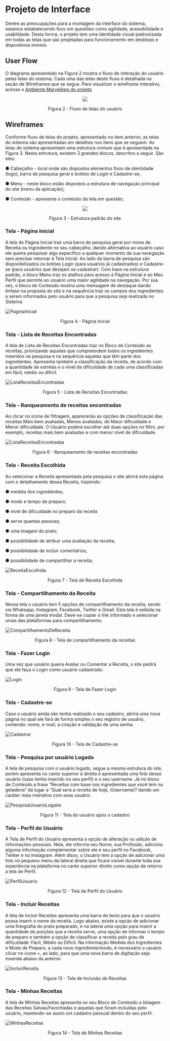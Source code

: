 # Projeto de Interface

Dentre as preocupações para a montagem da interface do sistema, estamos estabelecendo foco em questões como agilidade, acessibilidade e usabilidade. Desta forma, o projeto tem uma identidade visual padronizada em todas as telas que são projetadas para funcionamento em desktops e dispositivos móveis.

## User Flow

O diagrama apresentado na Figura 2 mostra o fluxo de interação do usuário pelas telas do sistema. Cada uma das telas deste fluxo é detalhada na seção de Wireframes que se segue. Para visualizar o wireframe interativo, acesse o <a href="https://marvelapp.com/project/6437467">Ambiente MarvelApp do projeto</a>

<div align="center">
  <img src="img/UserFlow.jpg">
</div>

<p align="center">Figura 2 - Fluxo de telas do usuário</p>

## Wireframes

Conforme fluxo de telas do projeto, apresentado no item anterior, as telas do sistema são apresentadas em detalhes nos itens que se seguem. As telas do sistema apresentam uma estrutura comum que é apresentada na Figura 3. Nesta estrutura, existem 3 grandes blocos, descritos a seguir. São eles:

  ● Cabeçalho - local onde são dispostos elementos fixos de identidade (logo), barra de pesquisa geral e botões de Login e Cadastre-se;

  ● Menu - neste bloco estão dispostos a estrutura de navegação principal do site (menu da aplicação);

  ● Conteúdo - apresenta o conteúdo da tela em questão;

<div align="center">
  <img src="img/Wireframes_QReceita.jpg">
</div>

<p align="center">Figura 3 - Estrutura padrão do site</p>

### Tela - Página Inicial

A tela de Página Inicial traz uma barra de pesquisa geral por nome de Receita ou Ingrediente no seu cabeçalho, dando alternativa ao usuário caso ele queira pesquisar algo específico a qualquer momento da sua navegação sem precisar retornar à Tela Inicial. Ao lado da barra de pesquisa são disponibilizados os botões Login (para usuários já cadastrados) e Cadastre-se (para usuários que desejam se cadastrar).
Com base na estrutura padrão, o bloco Menu traz os atalhos para acesso à Página Inicial e ao Meu Perfil que permite ao usuário uma maior agilidade na navegação. 
Por sua vez, o bloco de Conteúdo mostra uma mensagem de destaque dando ênfase na proposta do site e na sequência traz os campos dos ingredientes a serem informados pelo usuário para que a pesquisa seja realizada no Sistema. 

![PaginaInicial](img/Tela_Inicial_QReceita.jpg)

<p align="center">Figura 4 - Página Inicial</p>

### Tela - Lista de Receitas Encontradas

A tela de Lista de Receitas Encontradas traz no Bloco de Conteúdo as receitas,  priorizando aquelas que compreendem todos os ingredientes inseridos na pesquisa e na sequência aquelas que têm parte dos ingredientes. Apresenta também a classificação da receita, de acordo com a quantidade de estrelas e o nível de dificuldade de cada uma classificadas em fácil, médio ou difícil. 

![ListaReceitasEncontradas](img/Lista_Receitas_Encontradas.jpg)

<p align="center">Figura 5 - Lista de Receitas Encontradas</p>

### Tela - Ranqueamento de receitas encontradas

Ao clicar no ícone de filtragem, aparecerão as opções de classificação das receitas Mais bem avaliadas, Menos avaliadas, de Maior dificuldade e Menor dificuldade. O Usuário poderá escolher até duas opções no filtro, por exemplo, receitas mais bem avaliadas e com menor nível de dificuldade.

![ListaReceitasEncontradas](img/Ranqueamento_Receitas_Encontradas.jpg)

<p align="center">Figura 6 - Ranqueamento de receitas encontradas</p>

### Tela - Receita Escolhida

Ao selecionar a Receita apresentada pela pesquisa o site abrirá esta página com o detalhamento dessa Receita, trazendo:

  ● medida dos ingredientes;
  
  ● modo e tempo de preparo;
  
  ● nível de dificuldade no preparo da receita
  
  ● serve quantas pessoas;
  
  ● uma imagem do prato;
  
  ● possibilidade de atribuir uma avaliação da receita;
  
  ● possibilidade de incluir comentários;
  
  ● possibilidade de compartilhar a receita;
  
![ReceitaEscolhida](img/Receita_Selecionada.jpg)

<p align="center">Figura 7 - Tela de Receita Escolhida</p>

### Tela - Compartilhamento da Receita

Nessa tela o usuário tem 5 opções de compartilhamento da receita, sendo via Whatsapp, Instagram, Facebook, Twitter e Gmail. Esta tela é exibida na forma de uma janela modal. Deve-se copiar o link informado e selecionar umas das plataformas para compartilhamento.

![CompartilhamentoDeReceita](img/Compartilhament_de_Receita.jpg)

<p align="center">Figura 8 - Tela de compartilhamento da receitas</p>

### Tela - Fazer Login

Uma vez que usuário queira Avaliar ou Comentar a Receita, o site pedirá que ele faça o Login como usuário cadastrado.

![Login](img/Login.jpg)

<p align="center">Figura 9 - Tela de Fazer Login</p>

### Tela - Cadastre-se

Caso o usuário ainda não tenha realizado o seu cadastro, abrirá uma nova página no qual ele fará de forma simples o seu registro de usuário, contendo: nome, e-mail, a criação e validação de uma senha.

![Cadastrar](img/Cadastre-se.jpg)

<p align="center">Figura 10 - Tela de Cadastre-se</p>

### Tela - Pesquisa por usuário Logado

A tela de pesquisa com o usuário logado, segue a mesma estrutura do site, porém apresenta no canto superior à direita é apresentada uma foto desse usuário (caso tenha inserido no seu perfil) e o seu username. Já no bloco de Conteúdo a frase “Receitas com base nos ingredientes que você tem na geladeira” dá lugar a “Qual será a receita de hoje, (Username)? dando um caráter mais interativo com esse usuário.

![PesquisaUsuarioLogado](img/Pesquisa_por_Usuário_Logado.jpg)

<p align="center">Figura 11 - Tela do usuário após o cadastro</p>

### Tela - Perfil do Usuário

A Tela de Perfil do Usuário apresenta a opção de alteração ou adição de informações pessoais. Nela, ele informa seu Nome, sua Profissão, adiciona alguma informação complementar sobre ele e seu perfil no Facebook, Twitter e no Instagram. Além disso, o Usuário tem a opção de adicionar uma foto no pequeno menu da lateral direita que ficará visível durante toda sua experiência na plataforma no canto superior direito como opção de retorno a tela de Perfil.

![PerfilUsuario](img/Pefil_do_Usuário.jpg)

<p align="center">Figura 12 - Tela de Perfil do Usuário</p>

### Tela - Incluir Receitas

A tela de Incluir Receitas apresenta uma barra de texto para que o usuário possa inserir o nome da receita. Logo abaixo, existe a opção de adicionar uma fotografia do prato preparado, e na lateral uma opção para inserir a quantidade de porções que a receita serve, uma opção de informar o tempo de preparo e também a opção de classificar a receita pelo grau de dificuldade: Fácil, Médio ou Difícil. Na informação Medida dos Ingredientes e Modo de Preparo, a cada novo ingrediente/modo, é necessário o usuário clicar no ícone +, ao lado, para que uma nova barra de digitação seja inserida abaixo da anterior.

![IncluirReceita](img/Incluir_Receitas.jpg)

<p align="center">Figura 13 - Tela de Inclusão de Receitas</p>

### Tela - Minhas Receitas

A tela de Minhas Receitas apresenta no seu Bloco de Conteúdo a listagem das Receitas Salvas/Favoritadas e aquelas que foram incluídas pelo usuário, mantendo-se assim um cadastro pessoal dentro do seu perfil.

![MinhasReceitas](img/Minhas_Receitas.jpg)

<p align="center">Figura 14 - Tela de Minhas Receitas</p>
